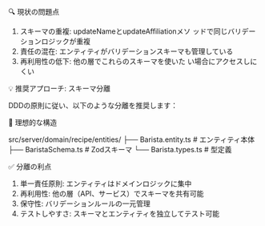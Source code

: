 🔍 現状の問題点

1. スキーマの重複: updateNameとupdateAffiliationメソ
   ッドで同じバリデーションロジックが重複
2. 責任の混在:
   エンティティがバリデーションスキーマも管理している
3. 再利用性の低下: 他の層でこれらのスキーマを使いた
   い場合にアクセスしにくい

💡 推奨アプローチ: スキーマ分離

DDDの原則に従い、以下のような分離を推奨します：

📁 理想的な構造

src/server/domain/recipe/entities/
├── Barista.entity.ts # エンティティ本体
├── BaristaSchema.ts # Zodスキーマ
└── Barista.types.ts # 型定義

✅ 分離の利点

1. 単一責任原則:
   エンティティはドメインロジックに集中
2. 再利用性:
   他の層（API、サービス）でスキーマを共有可能
3. 保守性: バリデーションルールの一元管理
4. テストしやすさ:
   スキーマとエンティティを独立してテスト可能
